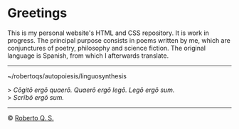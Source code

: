 # Greetings
This is my personal website's HTML and CSS repository. It is work in progress. The principal purpose consists in poems written by me, which are conjunctures of poetry, philosophy and science fiction. The original language is Spanish, from which I afterwards translate.

***

~/robertoqs/autopoiesis/linguosynthesis

&gt; *Cōgitō ergō quaerō. Quaerō ergō legō. Legō ergō sum.*<br>
&gt; *Scrībō ergō sum.*

***

&#169; [Roberto Q. S.](https://writing.exchange/@robertoqs)
